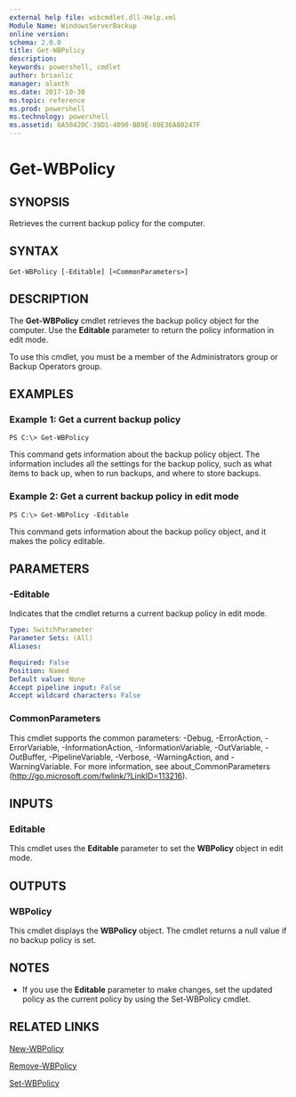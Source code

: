 ```yaml
---
external help file: wsbcmdlet.dll-Help.xml
Module Name: WindowsServerBackup
online version: 
schema: 2.0.0
title: Get-WBPolicy
description: 
keywords: powershell, cmdlet
author: brianlic
manager: alanth
ms.date: 2017-10-30
ms.topic: reference
ms.prod: powershell
ms.technology: powershell
ms.assetid: 6A50420C-39D1-4090-BB9E-80E36A80247F
---
```


# Get-WBPolicy

## SYNOPSIS
Retrieves the current backup policy for the computer.

## SYNTAX

```
Get-WBPolicy [-Editable] [<CommonParameters>]
```

## DESCRIPTION
The **Get-WBPolicy** cmdlet retrieves the backup policy object for the computer.
Use the **Editable** parameter to return the policy information in edit mode.

To use this cmdlet, you must be a member of the Administrators group or Backup Operators group.

## EXAMPLES

### Example 1: Get a current backup policy
```
PS C:\> Get-WBPolicy
```

This command gets information about the backup policy object.
The information includes all the settings for the backup policy, such as what items to back up, when to run backups, and where to store backups.

### Example 2: Get a current backup policy in edit mode
```
PS C:\> Get-WBPolicy -Editable
```

This command gets information about the backup policy object, and it makes the policy editable.

## PARAMETERS

### -Editable
Indicates that the cmdlet returns a current backup policy in edit mode.

```yaml
Type: SwitchParameter
Parameter Sets: (All)
Aliases: 

Required: False
Position: Named
Default value: None
Accept pipeline input: False
Accept wildcard characters: False
```

### CommonParameters
This cmdlet supports the common parameters: -Debug, -ErrorAction, -ErrorVariable, -InformationAction, -InformationVariable, -OutVariable, -OutBuffer, -PipelineVariable, -Verbose, -WarningAction, and -WarningVariable. For more information, see about_CommonParameters (http://go.microsoft.com/fwlink/?LinkID=113216).

## INPUTS

### Editable
This cmdlet uses the **Editable** parameter to set the **WBPolicy** object in edit mode.

## OUTPUTS

### WBPolicy
This cmdlet displays the **WBPolicy** object.
The cmdlet returns a null value if no backup policy is set.

## NOTES
* If you use the **Editable** parameter to make changes, set the updated policy as the current policy by using the Set-WBPolicy cmdlet.

## RELATED LINKS

[New-WBPolicy](./New-WBPolicy.md)

[Remove-WBPolicy](./Remove-WBPolicy.md)

[Set-WBPolicy](./Set-WBPolicy.md)


